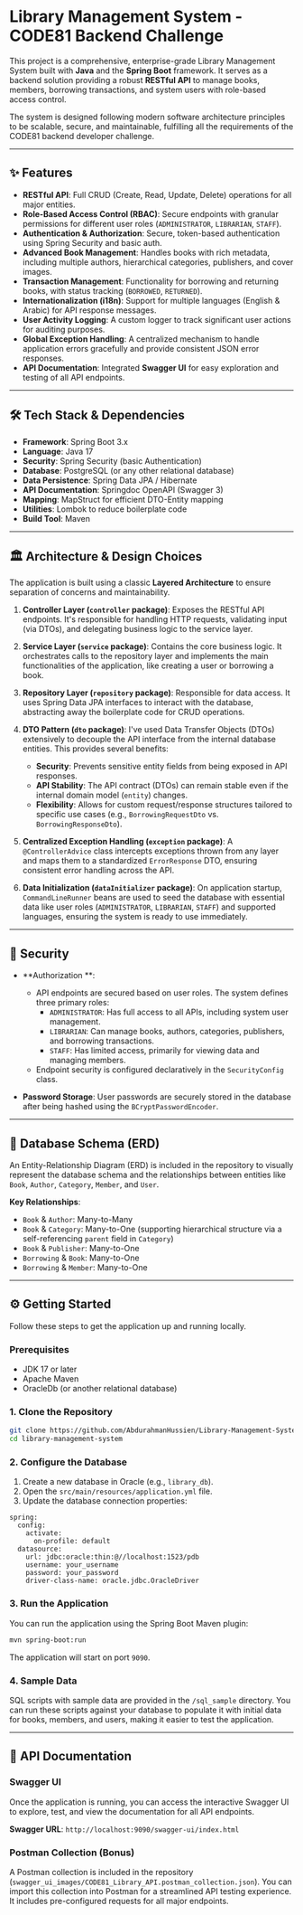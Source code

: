 # Library Management System - CODE81 Backend Challenge

This project is a comprehensive, enterprise-grade Library Management System built with **Java** and the **Spring Boot** framework. It serves as a backend solution providing a robust **RESTful API** to manage books, members, borrowing transactions, and system users with role-based access control.

The system is designed following modern software architecture principles to be scalable, secure, and maintainable, fulfilling all the requirements of the CODE81 backend developer challenge.

---

## ✨ Features

* **RESTful API**: Full CRUD (Create, Read, Update, Delete) operations for all major entities.
* **Role-Based Access Control (RBAC)**: Secure endpoints with granular permissions for different user roles (`ADMINISTRATOR`, `LIBRARIAN`, `STAFF`).
* **Authentication & Authorization**: Secure, token-based authentication using Spring Security and basic auth.
* **Advanced Book Management**: Handles books with rich metadata, including multiple authors, hierarchical categories, publishers, and cover images.
* **Transaction Management**: Functionality for borrowing and returning books, with status tracking (`BORROWED`, `RETURNED`).
* **Internationalization (i18n)**: Support for multiple languages (English & Arabic) for API response messages.
* **User Activity Logging**: A custom logger to track significant user actions for auditing purposes.
* **Global Exception Handling**: A centralized mechanism to handle application errors gracefully and provide consistent JSON error responses.
* **API Documentation**: Integrated **Swagger UI** for easy exploration and testing of all API endpoints.

---

## 🛠️ Tech Stack & Dependencies

* **Framework**: Spring Boot 3.x
* **Language**: Java 17
* **Security**: Spring Security (basic Authentication)
* **Database**: PostgreSQL (or any other relational database)
* **Data Persistence**: Spring Data JPA / Hibernate
* **API Documentation**: Springdoc OpenAPI (Swagger 3)
* **Mapping**: MapStruct for efficient DTO-Entity mapping
* **Utilities**: Lombok to reduce boilerplate code
* **Build Tool**: Maven

---

## 🏛️ Architecture & Design Choices

The application is built using a classic **Layered Architecture** to ensure separation of concerns and maintainability.

1. **Controller Layer (`controller` package)**: Exposes the RESTful API endpoints. It's responsible for handling HTTP requests, validating input (via DTOs), and delegating business logic to the service layer.

2. **Service Layer (`service` package)**: Contains the core business logic. It orchestrates calls to the repository layer and implements the main functionalities of the application, like creating a user or borrowing a book.

3. **Repository Layer (`repository` package)**: Responsible for data access. It uses Spring Data JPA interfaces to interact with the database, abstracting away the boilerplate code for CRUD operations.

4. **DTO Pattern (`dto` package)**: I've used Data Transfer Objects (DTOs) extensively to decouple the API interface from the internal database entities. This provides several benefits:
   * **Security**: Prevents sensitive entity fields from being exposed in API responses.
   * **API Stability**: The API contract (DTOs) can remain stable even if the internal domain model (`entity`) changes.
   * **Flexibility**: Allows for custom request/response structures tailored to specific use cases (e.g., `BorrowingRequestDto` vs. `BorrowingResponseDto`).

5. **Centralized Exception Handling (`exception` package)**: A `@ControllerAdvice` class intercepts exceptions thrown from any layer and maps them to a standardized `ErrorResponse` DTO, ensuring consistent error handling across the API.

6. **Data Initialization (`dataInitializer` package)**: On application startup, `CommandLineRunner` beans are used to seed the database with essential data like user roles (`ADMINISTRATOR`, `LIBRARIAN`, `STAFF`) and supported languages, ensuring the system is ready to use immediately.

---

## 🔑 Security

* **Authorization **:
  * API endpoints are secured based on user roles. The system defines three primary roles:
    * `ADMINISTRATOR`: Has full access to all APIs, including system user management.
    * `LIBRARIAN`: Can manage books, authors, categories, publishers, and borrowing transactions.
    * `STAFF`: Has limited access, primarily for viewing data and managing members.
  * Endpoint security is configured declaratively in the `SecurityConfig` class.

* **Password Storage**: User passwords are securely stored in the database after being hashed using the `BCryptPasswordEncoder`.

---

## 📄 Database Schema (ERD)

An Entity-Relationship Diagram (ERD) is included in the repository to visually represent the database schema and the relationships between entities like `Book`, `Author`, `Category`, `Member`, and `User`.

**Key Relationships**:
* `Book` & `Author`: Many-to-Many
* `Book` & `Category`: Many-to-One (supporting hierarchical structure via a self-referencing `parent` field in `Category`)
* `Book` & `Publisher`: Many-to-One
* `Borrowing` & `Book`: Many-to-One
* `Borrowing` & `Member`: Many-to-One

---

## ⚙️ Getting Started

Follow these steps to get the application up and running locally.

### Prerequisites

* JDK 17 or later
* Apache Maven
* OracleDb (or another relational database)

### 1. Clone the Repository

```bash
git clone https://github.com/AbdurahmanHussien/Library-Management-System.git
cd library-management-system
```

### 2. Configure the Database

1. Create a new database in Oracle (e.g., `library_db`).
2. Open the `src/main/resources/application.yml` file.
3. Update the database connection properties:

```properties
spring:
  config:
    activate:
      on-profile: default
  datasource:
    url: jdbc:oracle:thin:@//localhost:1523/pdb
    username: your_username
    password: your_password
    driver-class-name: oracle.jdbc.OracleDriver
```

### 3. Run the Application

You can run the application using the Spring Boot Maven plugin:

```bash
mvn spring-boot:run
```

The application will start on port `9090`.

### 4. Sample Data

SQL scripts with sample data are provided in the `/sql_sample` directory. You can run these scripts against your database to populate it with initial data for books, members, and users, making it easier to test the application.

---

## 🚀 API Documentation

### Swagger UI

Once the application is running, you can access the interactive Swagger UI to explore, test, and view the documentation for all API endpoints.

**Swagger URL**: `http://localhost:9090/swagger-ui/index.html`

### Postman Collection (Bonus)

A Postman collection is included in the repository (`swagger_ui_images/CODE81_Library_API.postman_collection.json`). You can import this collection into Postman for a streamlined API testing experience. It includes pre-configured requests for all major endpoints.


